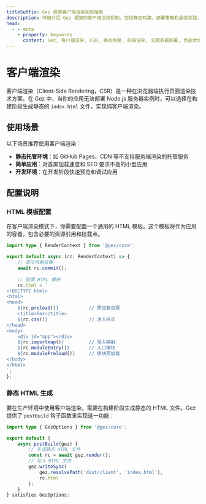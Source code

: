 ```yaml
---
titleSuffix: Gez 框架客户端渲染实现指南
description: 详细介绍 Gez 框架的客户端渲染机制，包括静态构建、部署策略和最佳实践，帮助开发者在无服务器环境下实现高效的前端渲染。
head:
  - - meta
    - property: keywords
      content: Gez, 客户端渲染, CSR, 静态构建, 前端渲染, 无服务器部署, 性能优化
---
```


# 客户端渲染

客户端渲染（Client-Side Rendering，CSR）是一种在浏览器端执行页面渲染技术方案。在 Gez 中，当你的应用无法部署 Node.js 服务器实例时，可以选择在构建阶段生成静态的 `index.html` 文件，实现纯客户端渲染。

## 使用场景

以下场景推荐使用客户端渲染：

- **静态托管环境**：如 GitHub Pages、CDN 等不支持服务端渲染的托管服务
- **简单应用**：对首屏加载速度和 SEO 要求不高的小型应用
- **开发环境**：在开发阶段快速预览和调试应用

## 配置说明

### HTML 模板配置

在客户端渲染模式下，你需要配置一个通用的 HTML 模板。这个模板将作为应用的容器，包含必要的资源引用和挂载点。

```ts title="src/entry.server.ts"
import type { RenderContext } from '@gez/core';

export default async (rc: RenderContext) => {
    // 提交依赖收集
    await rc.commit();
    
    // 配置 HTML 模板
    rc.html = `
<!DOCTYPE html>
<html>
<head>
    ${rc.preload()}           // 预加载资源
    <title>Gez</title>
    ${rc.css()}               // 注入样式
</head>
<body>
    <div id="app"></div>
    ${rc.importmap()}         // 导入映射
    ${rc.moduleEntry()}       // 入口模块
    ${rc.modulePreload()}     // 模块预加载
</body>
</html>
`;
};
```

### 静态 HTML 生成

要在生产环境中使用客户端渲染，需要在构建阶段生成静态的 HTML 文件。Gez 提供了 `postBuild` 钩子函数来实现这一功能：

```ts title="src/entry.node.ts"
import type { GezOptions } from '@gez/core';

export default {
    async postBuild(gez) {
        // 生成静态 HTML 文件
        const rc = await gez.render();
        // 写入 HTML 文件
        gez.writeSync(
            gez.resolvePath('dist/client', 'index.html'),
            rc.html
        );
    }
} satisfies GezOptions;
```
